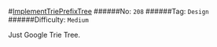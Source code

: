 #[ImplementTriePrefixTree](https://leetcode.com/problems/implement-trie-prefix-tree/)
######No: `208`
######Tag: `Design`
######Difficulty: `Medium`

Just Google Trie Tree.

